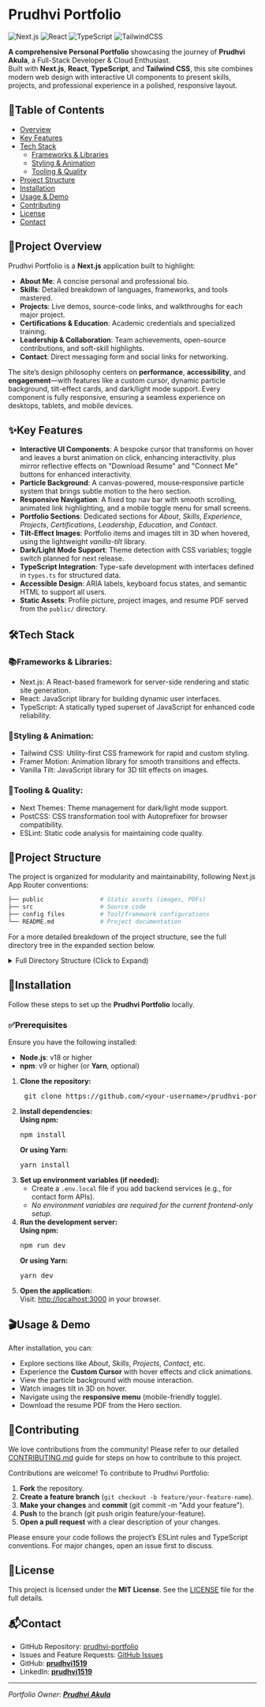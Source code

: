 # Prudhvi Portfolio

![Next.js](https://img.shields.io/badge/Next.js-000000?style=for-the-badge&logo=nextdotjs&logoColor=white)
![React](https://img.shields.io/badge/React-61DAFB?style=for-the-badge&logo=react&logoColor=black)
![TypeScript](https://img.shields.io/badge/TypeScript-3178C6?style=for-the-badge&logo=typescript&logoColor=white)
![TailwindCSS](https://img.shields.io/badge/Tailwind_CSS-06B6D4?style=for-the-badge&logo=tailwind-css&logoColor=white)

**A comprehensive Personal Portfolio** showcasing the journey of **Prudhvi Akula**, a Full-Stack Developer & Cloud Enthusiast.  
Built with **Next.js**, **React**, **TypeScript**, and **Tailwind CSS**, this site combines modern web design with interactive UI components to present skills, projects, and professional experience in a polished, responsive layout.

## 📑Table of Contents

- [Overview](#overview)
- [Key Features](#key-features)
- [Tech Stack](#%EF%B8%8F-tech-stack)
  - [Frameworks & Libraries](#frameworks--libraries)
  - [Styling & Animation](#styling--animation)
  - [Tooling & Quality](#tooling--quality)
- [Project Structure](#project-structure)
- [Installation](#installation)
- [Usage & Demo](#usage--demo)
- [Contributing](#contributing)
- [License](#license)
- [Contact](#contact)



## 📝Project Overview

Prudhvi Portfolio is a **Next.js** application built to highlight:
- **About Me**: A concise personal and professional bio.
- **Skills**: Detailed breakdown of languages, frameworks, and tools mastered.
- **Projects**: Live demos, source-code links, and walkthroughs for each major project.
- **Certifications & Education**: Academic credentials and specialized training.
- **Leadership & Collaboration**: Team achievements, open-source contributions, and soft-skill highlights.
- **Contact**: Direct messaging form and social links for networking.

The site’s design philosophy centers on **performance**, **accessibility**, and **engagement**—with features like a custom cursor, dynamic particle background, tilt-effect cards, and dark/light mode support. Every component is fully responsive, ensuring a seamless experience on desktops, tablets, and mobile devices.



## ✨Key Features

- **Interactive UI Components**: A bespoke cursor that transforms on hover and leaves a burst animation on click, enhancing interactivity. plus mirror reflective effects on "Download Resume" and "Connect Me" buttons for enhanced interactivity.
- **Particle Background**: A canvas-powered, mouse‐responsive particle system that brings subtle motion to the hero section.
- **Responsive Navigation**: A fixed top nav bar with smooth scrolling, animated link highlighting, and a mobile toggle menu for small screens.
- **Portfolio Sections**: Dedicated sections for *About*, *Skills*, *Experience*, *Projects*, *Certifications*, *Leadership*, *Education*, and *Contact*.
- **Tilt-Effect Images**: Portfolio items and images tilt in 3D when hovered, using the lightweight *vanilla-tilt* library.
- **Dark/Light Mode Support**: Theme detection with CSS variables; toggle switch planned for next release.
- **TypeScript Integration**: Type-safe development with interfaces defined in `types.ts` for structured data.
- **Accessible Design**: ARIA labels, keyboard focus states, and semantic HTML to support all users.
- **Static Assets**: Profile picture, project images, and resume PDF served from the `public/` directory.


## 🛠️Tech Stack

### 📚Frameworks & Libraries:
- Next.js: A React-based framework for server-side rendering and static site generation.
- React: JavaScript library for building dynamic user interfaces.
- TypeScript: A statically typed superset of JavaScript for enhanced code reliability.

### 🎨Styling & Animation:
- Tailwind CSS: Utility-first CSS framework for rapid and custom styling.
- Framer Motion: Animation library for smooth transitions and effects.
- Vanilla Tilt: JavaScript library for 3D tilt effects on images.

### 🔧Tooling & Quality:
- Next Themes: Theme management for dark/light mode support.
- PostCSS: CSS transformation tool with Autoprefixer for browser compatibility.
- ESLint: Static code analysis for maintaining code quality.



## 📂Project Structure

The project is organized for modularity and maintainability, following Next.js App Router conventions:

```bash
├── public                # Static assets (images, PDFs)
├── src                   # Source code
├── config files          # Tool/framework configurations
└── README.md             # Project documentation
```

For a more detailed breakdown of the project structure, see the full directory tree in the expanded section below.

<details>
<summary>Full Directory Structure (Click to Expand)</summary>

```bash
prudhvi-portfolio/
├── public/                       # Static assets (images, resume PDF)
│   ├── profile-pic.jpg
│   ├── pins-studio.png
│   ├── python-compiler.png
│   ├── weather-dashboard.png
│   ├── prudhvi_resume.pdf
├── src/
│   ├── app/
│   │   ├── components/
│   │   │   ├── sections/         # Page sections (About, Skills, Projects, etc.)
│   │   │   ├── CustomCursor.tsx  # Custom cursor with hover and burst effects
│   │   │   ├── Icons.tsx         # SVG icon components
│   │   │   ├── ParticlesBackground.tsx  # Canvas-based particle background
│   │   │   └── TiltImage.tsx     # Image component with tilt effect
│   │   ├── globals.css           # Global styles with Tailwind CSS
│   │   ├── types.ts              # TypeScript interfaces
│   │   ├── layout.tsx            # Root layout with theme provider
│   │   └── page.tsx              # Main page with navigation and sections
├── .gitignore                    # Git ignore file
├── .eslintrc.json                # ESLint configuration
├── next.config.ts                # Next.js configuration
├── package.json                  # Dependencies and scripts
├── postcss.config.mjs            # PostCSS configuration
├── tailwind.config.js            # Tailwind CSS configuration
├── tsconfig.json                 # TypeScript configuration
├── next-env.d.ts                 # Next.js TypeScript definitions
└── README.md                     # Project documentation
```
</details>



## 🚀Installation

Follow these steps to set up the **Prudhvi Portfolio** locally.

### ✅Prerequisites

Ensure you have the following installed:

- **Node.js**: v18 or higher
- **npm**: v9 or higher (or **Yarn**, optional)


<ol> <li> <strong>Clone the repository:</strong> <pre> git clone https://github.com/&lt;your-username&gt;/prudhvi-portfolio.git cd prudhvi-portfolio </pre> </li> <li> <strong>Install dependencies:</strong><br /> <strong>Using npm:</strong> <pre>npm install</pre> <strong>Or using Yarn:</strong> <pre>yarn install</pre> </li> <li> <strong>Set up environment variables (if needed):</strong> <ul> <li>Create a <code>.env.local</code> file if you add backend services (e.g., for contact form APIs).</li> <li><em>No environment variables are required for the current frontend-only setup.</em></li> </ul> </li> <li> <strong>Run the development server:</strong><br /> <strong>Using npm:</strong> <pre>npm run dev</pre> <strong>Or using Yarn:</strong> <pre>yarn dev</pre> </li> <li> <strong>Open the application:</strong><br /> Visit: <a href="http://localhost:3000" target="_blank">http://localhost:3000</a> in your browser. </li> </ol>



## 🎬Usage & Demo

After installation, you can:
- Explore sections like *About*, *Skills*, *Projects*, *Contact*, etc.
- Experience the **Custom Cursor** with hover effects and click animations.
- View the particle background with mouse interaction.
- Watch images tilt in 3D on hover.
- Navigate using the **responsive menu** (mobile-friendly toggle).
- Download the resume PDF from the Hero section.


## 🤝Contributing

We love contributions from the community! Please refer to our detailed [CONTRIBUTING.md](CONTRIBUTING.md) guide for steps on how to contribute to this project.  

Contributions are welcome! To contribute to Prudhvi Portfolio:

1. **Fork** the repository.
2. **Create a feature branch** (`git checkout -b feature/your-feature-name`).
3. **Make your changes** and **commit** (git commit -m "Add your feature").
4. **Push** to the branch (git push origin feature/your-feature).
5. **Open a pull request** with a clear description of your changes.

Please ensure your code follows the project’s ESLint rules and TypeScript conventions. For major changes, open an issue first to discuss.


## 📜License

This project is licensed under the **MIT License**. See the [LICENSE](LICENSE) file for the full details.


## 📬Contact

- GitHub Repository: [prudhvi-portfolio](https://github.com/prudhvi1519/Prudhvi-Portfolio)
- Issues and Feature Requests: [GitHub Issues](https://github.com/prudhvi1519/Prudhvi-Portfolio/issues)
- GitHub: **[prudhvi1519](https://github.com/prudhvi1519)**
- LinkedIn: **[prudhvi1519](https://www.linkedin.com/in/prudhvi1519)**

---

*Portfolio Owner*: [***Prudhvi Akula***](https://prudhvi-portfolio-website.vercel.app)
